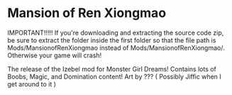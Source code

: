 # Mansion of Ren Xiongmao
IMPORTANT!!!!!
If you're downloading and extracting the source code zip, be sure to extract the folder inside the first folder so that the file path is Mods/MansionofRenXiongmao instead of Mods/MansionofRenXiongmao/. Otherwise your game will crash!

The release of the Izebel mod for Monster Girl Dreams! Contains lots of Boobs, Magic, and Domination content!
Art by ??? ( Possibly Jiffic when I get around to it )


